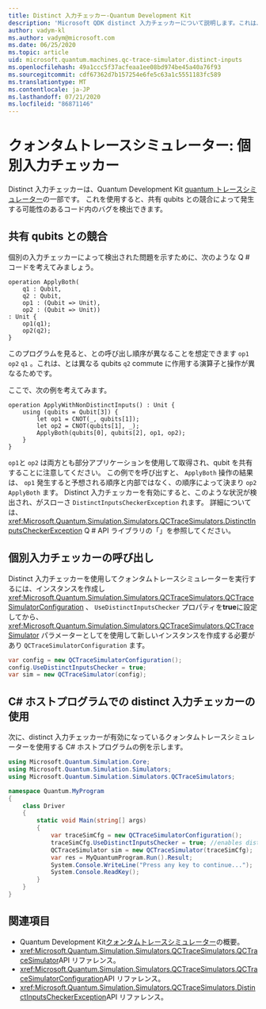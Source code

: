 ```yaml
---
title: Distinct 入力チェッカー-Quantum Development Kit
description: 'Microsoft QDK distinct 入力チェッカーについて説明します。これは、Quantum トレースシミュレーターを使用して、共有 qubits と競合する可能性があることを Q # コードで確認します。'
author: vadym-kl
ms.author: vadym@microsoft.com
ms.date: 06/25/2020
ms.topic: article
uid: microsoft.quantum.machines.qc-trace-simulator.distinct-inputs
ms.openlocfilehash: 49a1ccc5f37acfeaa1ee08bd974be45a40a76f93
ms.sourcegitcommit: cdf67362d7b157254e6fe5c63a1c5551183fc589
ms.translationtype: MT
ms.contentlocale: ja-JP
ms.lasthandoff: 07/21/2020
ms.locfileid: "86871146"
---
```

# <a name="quantum-trace-simulator-distinct-inputs-checker"></a>クォンタムトレースシミュレーター: 個別入力チェッカー

Distinct 入力チェッカーは、Quantum Development Kit [quantum トレースシミュレーター](xref:microsoft.quantum.machines.qc-trace-simulator.intro)の一部です。 これを使用すると、共有 qubits との競合によって発生する可能性のあるコード内のバグを検出できます。 

## <a name="conflicts-with-shared-qubits"></a>共有 qubits との競合

個別の入力チェッカーによって検出された問題を示すために、次のような Q # コードを考えてみましょう。

```qsharp
operation ApplyBoth(
    q1 : Qubit,
    q2 : Qubit,
    op1 : (Qubit => Unit),
    op2 : (Qubit => Unit))
: Unit {
    op1(q1);
    op2(q2);
}
```

このプログラムを見ると、との呼び出し順序が異なることを想定できます `op1` `op2` `q1` 。これは、とは異なる qubits `q2` commute に作用する演算子と操作が異なるためです。 

ここで、次の例を考えてみます。

```qsharp
operation ApplyWithNonDistinctInputs() : Unit {
    using (qubits = Qubit[3]) {
        let op1 = CNOT(_, qubits[1]);
        let op2 = CNOT(qubits[1], _);
        ApplyBoth(qubits[0], qubits[2], op1, op2);
    }
}
```

`op1`と `op2` は両方とも部分アプリケーションを使用して取得され、qubit を共有することに注意してください。 この例でを呼び出すと、 `ApplyBoth` 操作の結果は、 `op1` 発生すると予想される順序と内部ではなく、の順序によって決まり `op2` `ApplyBoth` ます。 Distinct 入力チェッカーを有効にすると、このような状況が検出され、がスローさ `DistinctInputsCheckerException` れます。 詳細については、 <xref:Microsoft.Quantum.Simulation.Simulators.QCTraceSimulators.DistinctInputsCheckerException> Q # API ライブラリの「」を参照してください。

## <a name="invoking-the-distinct-inputs-checker"></a>個別入力チェッカーの呼び出し

Distinct 入力チェッカーを使用してクォンタムトレースシミュレーターを実行するには、インスタンスを作成し <xref:Microsoft.Quantum.Simulation.Simulators.QCTraceSimulators.QCTraceSimulatorConfiguration> 、 `UseDistinctInputsChecker` プロパティを**true**に設定してから、 <xref:Microsoft.Quantum.Simulation.Simulators.QCTraceSimulators.QCTraceSimulator> パラメーターとしてを使用して新しいインスタンスを作成する必要があり `QCTraceSimulatorConfiguration` ます。 

```csharp
var config = new QCTraceSimulatorConfiguration();
config.UseDistinctInputsChecker = true;
var sim = new QCTraceSimulator(config);
```

## <a name="using-the-distinct-inputs-checker-in-a-c-host-program"></a>C# ホストプログラムでの distinct 入力チェッカーの使用

次に、distinct 入力チェッカーが有効になっているクォンタムトレースシミュレーターを使用する C# ホストプログラムの例を示します。

```csharp
using Microsoft.Quantum.Simulation.Core;
using Microsoft.Quantum.Simulation.Simulators;
using Microsoft.Quantum.Simulation.Simulators.QCTraceSimulators;

namespace Quantum.MyProgram
{
    class Driver
    {
        static void Main(string[] args)
        {
            var traceSimCfg = new QCTraceSimulatorConfiguration();
            traceSimCfg.UseDistinctInputsChecker = true; //enables distinct inputs checker
            QCTraceSimulator sim = new QCTraceSimulator(traceSimCfg);
            var res = MyQuantumProgram.Run().Result;
            System.Console.WriteLine("Press any key to continue...");
            System.Console.ReadKey();
        }
    }
}
```

## <a name="see-also"></a>関連項目

- Quantum Development Kit[クォンタムトレースシミュレーター](xref:microsoft.quantum.machines.qc-trace-simulator.intro)の概要。
- <xref:Microsoft.Quantum.Simulation.Simulators.QCTraceSimulators.QCTraceSimulator>API リファレンス。
- <xref:Microsoft.Quantum.Simulation.Simulators.QCTraceSimulators.QCTraceSimulatorConfiguration>API リファレンス。
- <xref:Microsoft.Quantum.Simulation.Simulators.QCTraceSimulators.DistinctInputsCheckerException>API リファレンス。
